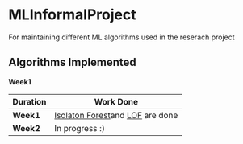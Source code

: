 # MLInformalProject
For maintaining different ML algorithms used in the reserach project
## Algorithms Implemented
**Week1**

| Duration  | Work Done |
| ------------- | ------------- |
| **Week1**  | [Isolaton Forest](https://github.com/Anishubuntu/MLInformalProject/blob/master/Week1-AnomalyDetetcion(%20LOF%2C%20IsolationForest%20)/isolationForest.py)and [LOF](https://github.com/Anishubuntu/MLInformalProject/blob/master/Week1-AnomalyDetetcion(%20LOF%2C%20IsolationForest%20)/LOF.py) are done  |
| **Week2**  | In progress :)  |
